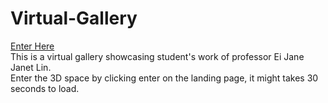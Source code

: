 # Virtual-Gallery
[Enter Here](jannihilator.github.io/Virtual-Gallery/)  
This is a virtual gallery showcasing student's work of professor Ei Jane Janet Lin.  
Enter the 3D space by clicking enter on the landing page, it might takes 30 seconds to load.
